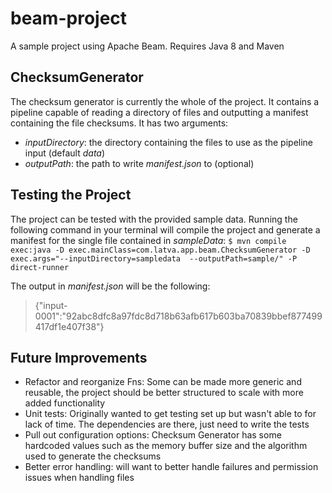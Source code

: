 # beam-project
A sample project using Apache Beam. Requires Java 8 and Maven

## ChecksumGenerator
The checksum generator is currently the whole of the project. It contains a pipeline capable of reading a directory of files and outputting a manifest containing the file checksums.
It has two arguments:
- *inputDirectory*: the directory containing the files to use as the pipeline input (default *data*)
- *outputPath*: the path to write *manifest.json* to (optional)

## Testing the Project
The project can be tested with the provided sample data. Running the following command in your terminal will compile the project and generate a manifest for the single file contained in *sampleData*:
`$ mvn compile exec:java -D exec.mainClass=com.latva.app.beam.ChecksumGenerator -D exec.args="--inputDirectory=sampledata  --outputPath=sample/" -P direct-runner`

The output in *manifest.json* will be the following:
>{"input-0001":"92abc8dfc8a97fdc8d718b63afb617b603ba70839bbef877499417df1e407f38"}

## Future Improvements
- Refactor and reorganize Fns: Some can be made more generic and reusable, the project should be better structured to scale with more added functionality
- Unit tests: Originally wanted to get testing set up but wasn't able to for lack of time. The dependencies are there, just need to write the tests
- Pull out configuration options: Checksum Generator has some hardcoded values such as the memory buffer size and the algorithm used to generate the checksums
- Better error handling: will want to better handle failures and permission issues when handling files